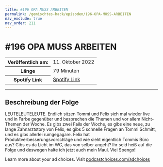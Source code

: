 ```yaml
---
title: #196 OPA MUSS ARBEITEN
permalink: /gemischtes-hack/episoden/196-OPA-MUSS-ARBEITEN
nav_exclude: true
nav_order: 211
---
```


# #196 OPA MUSS ARBEITEN
<table class="resp-table dcf-table dcf-table-responsive dcf-table-bordered dcf-table-striped dcf-w-100%">
                    <tbody>
                        <tr>
                            <th scope="row">Veröffentlich am:</th>
                            <td data-label="Veröffentlich am:">11. Oktober 2022</td>
                        </tr>
                        <tr>
                            <th scope="row">Länge </th>
                            <td data-label="Länge ">79 Minuten</td>
                        </tr><tr>
                                <th scope="row">Spotify Link</th>
                                <td data-label="Spotify Link"><a href="https://open.spotify.com/episode/069klYLSitGKBHhHh5qRet">Spotify Link</a></td>
                            </tr></tbody>
                </table>

***

## Beschreibung der Folge

<div>
<p>LEUTELEUTELEUTE. Endlich sitzen Tommi und Felix sich mal wieder live und in Farbe gegenüber und besprechen die Themen und vor allem Nicht-Themen der Woche. Es gibs zwei Fails der Woche, es gibs eine neue, zu lange Zahnarztstory von Felix, es gibs 5 schnelle Fragen an Tommi Schmitt, und es gibs allerlei rumgegagare. Felix hat Produktverbesserungsvorschläge und wie sieht eigentlich Tommis Büro aus? Gibs es da Licht im WC, das von selber angeht? Ihr seid heiß auf die Folge und deswegen halte ich jetzt auch mein Maul. Viel Spengo!</p><p> </p><p>Learn more about your ad choices. Visit <a href="https://podcastchoices.com/adchoices" rel="nofollow">podcastchoices.com/adchoices</a></p>  
</div>

